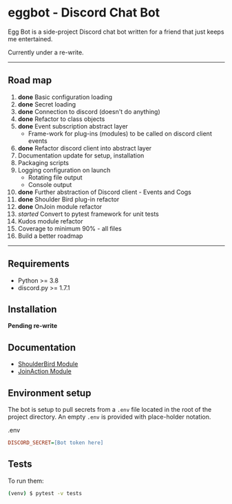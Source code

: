 # eggbot - Discord Chat Bot

Egg Bot is a side-project Discord chat bot written for a friend that just keeps me entertained.

Currently under a re-write.

---

## Road map

1. **done** Basic configuration loading
1. **done** Secret loading
1. **done** Connection to discord (doesn't do anything)
1. **done** Refactor to class objects
1. **done** Event subscription abstract layer
   - Frame-work for plug-ins (modules) to be called on discord client events
1. **done** Refactor discord client into abstract layer
1. Documentation update for setup, installation
1. Packaging scripts
1. Logging configuration on launch
   - Rotating file output
   - Console output
1. **done** Further abstraction of Discord client - Events and Cogs
1. **done** Shoulder Bird plug-in refactor
1. **done** OnJoin module refactor
1. *started* Convert to pytest framework for unit tests
1. Kudos module refactor
1. Coverage to minimum 90% - all files
1. Build a better roadmap
---

## Requirements

- Python >= 3.8
- discord.py >= 1.7.1

## Installation

**Pending re-write**


## Documentation

- [ShoulderBird Module](docs/shoulderbird.md)
- [JoinAction Module](docs/joinactions.md)



## Environment setup

The bot is setup to pull secrets from a `.env` file located in the root of the project directory.  An empty `.env` is provided with place-holder notation.

.env
```ini
DISCORD_SECRET=[Bot token here]
```

## Tests

To run them:

```bash
(venv) $ pytest -v tests
```
